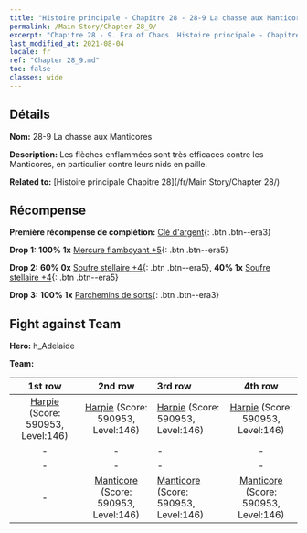 ```yaml
---
title: "Histoire principale - Chapitre 28 - 28-9 La chasse aux Manticores"
permalink: /Main Story/Chapter 28_9/
excerpt: "Chapitre 28 - 9. Era of Chaos  Histoire principale - Chapitre 28_9. 28-9 La chasse aux Manticores"
last_modified_at: 2021-08-04
locale: fr
ref: "Chapter 28_9.md"
toc: false
classes: wide
---
```


## Détails

 **Nom:** 28-9 La chasse aux Manticores

 **Description:** Les flèches enflammées sont très efficaces contre les Manticores, en particulier contre leurs nids en paille.

 **Related to:** [Histoire principale Chapitre 28](/fr/Main Story/Chapter 28/)

## Récompense

 **Première récompense de complétion:** [Clé d'argent](/ItemsFR/con_693/){: .btn .btn--era3}

 **Drop 1:** **100% 1x** [Mercure flamboyant +5](/ItemsFR/mat_98/){: .btn .btn--era5}

 **Drop 2:** **60% 0x** [Soufre stellaire +4](/ItemsFR/mat_92/){: .btn .btn--era5}, **40% 1x** [Soufre stellaire +4](/ItemsFR/mat_92/){: .btn .btn--era5}

 **Drop 3:** **100% 1x** [Parchemins de sorts](/ItemsFR/con_694/){: .btn .btn--era3}


## Fight against Team
 **Hero:** h_Adelaide

 **Team:**


  | 1st row | 2nd row | 3rd row | 4th row |
  |:----:|:----:|:----|:----:|
  | [Harpie](/fr/units/Harpy/) (Score: 590953, Level:146)  | [Harpie](/fr/units/Harpy/) (Score: 590953, Level:146)  | [Harpie](/fr/units/Harpy/) (Score: 590953, Level:146)  | [Harpie](/fr/units/Harpy/) (Score: 590953, Level:146)  |
  | - | - | - | - |
  | - | - | - | - |
  | - | [Manticore](/fr/units/Manticore/) (Score: 590953, Level:146)  | [Manticore](/fr/units/Manticore/) (Score: 590953, Level:146)  | [Manticore](/fr/units/Manticore/) (Score: 590953, Level:146)  |


